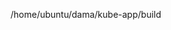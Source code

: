/home/ubuntu/dama/kube-app/build


<!-- 运维最基础的,常用命令,lvm,常见应用软件运维,告警日志网络存储设计

怎么扩容
怎么灾备
121

优先连接上helm和deploy，然后接通部署
介入一部分的client，然后再处理下基础知识 -->

